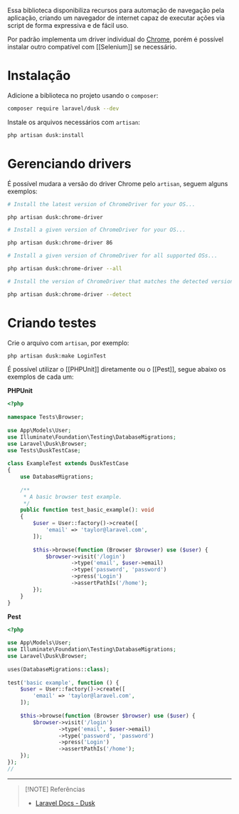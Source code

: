 Essa biblioteca disponibiliza recursos para automação de navegação pela aplicação, criando um navegador de internet capaz de executar ações via script de forma expressiva e de fácil uso.

Por padrão implementa um driver individual do [Chrome](https://sites.google.com/chromium.org/driver), porém é possível instalar outro compatível com [[Selenium]] se necessário.

# Instalação
Adicione a biblioteca no projeto usando o `composer`:
```sh
composer require laravel/dusk --dev
```

Instale os arquivos necessários com `artisan`:
```sh
php artisan dusk:install
```

# Gerenciando drivers
É possível mudara a versão do driver Chrome pelo `artisan`, seguem alguns exemplos:
```sh
# Install the latest version of ChromeDriver for your OS...

php artisan dusk:chrome-driver

# Install a given version of ChromeDriver for your OS...

php artisan dusk:chrome-driver 86

# Install a given version of ChromeDriver for all supported OSs...

php artisan dusk:chrome-driver --all

# Install the version of ChromeDriver that matches the detected version of Chrome / Chromium for your OS...

php artisan dusk:chrome-driver --detect
```

# Criando testes
Crie o arquivo com `artisan`, por exemplo:
```sh
php artisan dusk:make LoginTest
```

É possível utilizar o [[PHPUnit]] diretamente ou o [[Pest]], segue abaixo os exemplos de cada um:

**PHPUnit**
```php
<?php
 
namespace Tests\Browser;
 
use App\Models\User;
use Illuminate\Foundation\Testing\DatabaseMigrations;
use Laravel\Dusk\Browser;
use Tests\DuskTestCase;
 
class ExampleTest extends DuskTestCase
{
    use DatabaseMigrations;
 
    /**
     * A basic browser test example.
     */
    public function test_basic_example(): void
    {
        $user = User::factory()->create([
            'email' => 'taylor@laravel.com',
        ]);
 
        $this->browse(function (Browser $browser) use ($user) {
            $browser->visit('/login')
                    ->type('email', $user->email)
                    ->type('password', 'password')
                    ->press('Login')
                    ->assertPathIs('/home');
        });
    }
}
```

**Pest**
```php
<?php
 
use App\Models\User;
use Illuminate\Foundation\Testing\DatabaseMigrations;
use Laravel\Dusk\Browser;
 
uses(DatabaseMigrations::class);
 
test('basic example', function () {
    $user = User::factory()->create([
        'email' => 'taylor@laravel.com',
    ]);
 
    $this->browse(function (Browser $browser) use ($user) {
        $browser->visit('/login')
                ->type('email', $user->email)
                ->type('password', 'password')
                ->press('Login')
                ->assertPathIs('/home');
    });
});
//
```

---

> [!NOTE] Referências
> - [Laravel Docs - Dusk](https://laravel.com/docs/11.x/dusk)
